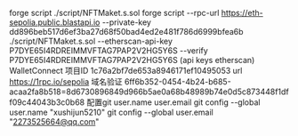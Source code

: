 forge script ./script/NFTMaket.s.sol
forge script --rpc-url https://eth-sepolia.public.blastapi.io --private-key dd896beb517d6ef3ba27d68f50bad4ed2e481f786d6999bfea6b ./script/NFTMaket.s.sol --etherscan-api-key P7DYE65I4RDREIMMVFTAG7PAP2V2HG5Y6S --verify
P7DYE65I4RDREIMMVFTAG7PAP2V2HG5Y6S (api keys etherscan)
WalletConnect 项目ID 1c76a2bf7de653a8946171ef10495053
url https://1rpc.io/sepolia
域名验证 6ff6b352-0454-4b24-b685-acaa2fa8b518=8d6730896849d966b5ae0a68b48989b74e0d5c873448f1dff09c44043b3c0b68
配置git user.name user.email
git config --global user.name "xushijun5210"
git config --global user.email "2273525664@qq.com"